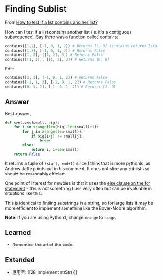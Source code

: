 # Finding Sublist
From [How to test if a list contains another list?](https://stackoverflow.com/questions/3847386/how-to-test-if-a-list-contains-another-list)

How can I test if a list contains another list (ie. it's a contiguous subsequence). Say there was a function called contains:

```py
contains([1,2], [-1, 0, 1, 2]) # Returns [2, 3] (contains returns [start, end])
contains([1,3], [-1, 0, 1, 2]) # Returns False
contains([1, 2], [[1, 2], 3]) # Returns False
contains([[1, 2]], [[1, 2], 3]) # Returns [0, 0]
```

Edit:

```python
contains([2, 1], [-1, 0, 1, 2]) # Returns False
contains([-1, 1, 2], [-1, 0, 1, 2]) # Returns False
contains([0, 1, 2], [-1, 0, 1, 2]) # Returns [1, 3]
```



## Answer
Best answer, 

```python
def contains(small, big):
    for i in xrange(len(big)-len(small)+1):
        for j in xrange(len(small)):
            if big[i+j] != small[j]:
                break
        else:
            return i, i+len(small)
    return False
```

It returns a tuple of `(start, end+1)` since I think that is more pythonic, as Andrew Jaffe points out in his comment. It does not slice any sublists so should be reasonably efficient.

One point of interest for newbies is that it uses the [else clause on the for statement](http://docs.python.org/tutorial/controlflow.html#break-and-continue-statements-and-else-clauses-on-loops) - this is not something I use very often but can be invaluable in situations like this.

This is identical to finding substrings in a string, so for large lists it may be more efficient to implement something like the [Boyer-Moore algorithm](http://en.wikipedia.org/wiki/Boyer_moore).

**Note:** If you are using Python3, change `xrange` to `range`.


## Learned
- Remember the art of the code.

## Extended
- 應用至: [[28_Implement strStr()]]
